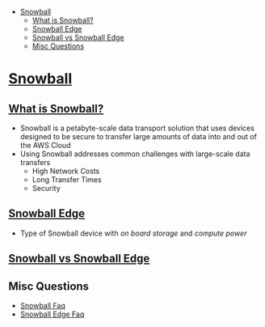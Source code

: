 - [Snowball](#snowball)
  - [What is Snowball?](#what-is-snowball)
  - [Snowball Edge](#snowball-edge)
  - [Snowball vs Snowball Edge](#snowball-vs-snowball-edge)
  - [Misc Questions](#misc-questions)
 
# [Snowball](https://aws.amazon.com/snowball/)

## [What is Snowball?](https://docs.aws.amazon.com/snowball/latest/ug/whatissnowball.html)
- Snowball is a petabyte-scale data transport solution that uses devices designed to be secure to transfer large amounts of data into and out of the AWS Cloud
- Using Snowball addresses common challenges with large-scale data transfers
  - High Network Costs
  - Long Transfer Times
  - Security

## [Snowball Edge](https://docs.aws.amazon.com/snowball/latest/developer-guide/whatisedge.html)

- Type of Snowball device with *on board storage* and *compute power*
  
## [Snowball vs Snowball Edge](https://docs.aws.amazon.com/snowball/latest/developer-guide/device-differences.html)

## Misc Questions

- [Snowball Faq](https://aws.amazon.com/snowball/faqs/)
- [Snowball Edge Faq](https://aws.amazon.com/snowball-edge/faqs/)
